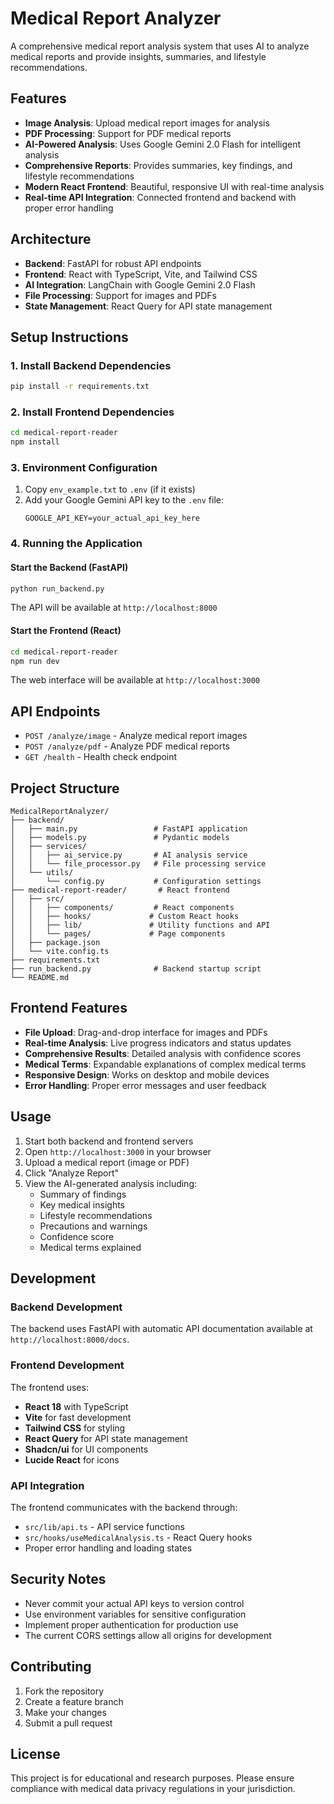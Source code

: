 # Medical Report Analyzer

A comprehensive medical report analysis system that uses AI to analyze medical reports and provide insights, summaries, and lifestyle recommendations.

## Features

- **Image Analysis**: Upload medical report images for analysis
- **PDF Processing**: Support for PDF medical reports
- **AI-Powered Analysis**: Uses Google Gemini 2.0 Flash for intelligent analysis
- **Comprehensive Reports**: Provides summaries, key findings, and lifestyle recommendations
- **Modern React Frontend**: Beautiful, responsive UI with real-time analysis
- **Real-time API Integration**: Connected frontend and backend with proper error handling

## Architecture

- **Backend**: FastAPI for robust API endpoints
- **Frontend**: React with TypeScript, Vite, and Tailwind CSS
- **AI Integration**: LangChain with Google Gemini 2.0 Flash
- **File Processing**: Support for images and PDFs
- **State Management**: React Query for API state management

## Setup Instructions

### 1. Install Backend Dependencies

```bash
pip install -r requirements.txt
```

### 2. Install Frontend Dependencies

```bash
cd medical-report-reader
npm install
```

### 3. Environment Configuration

1. Copy `env_example.txt` to `.env` (if it exists)
2. Add your Google Gemini API key to the `.env` file:
   ```
   GOOGLE_API_KEY=your_actual_api_key_here
   ```

### 4. Running the Application

#### Start the Backend (FastAPI)

```bash
python run_backend.py
```

The API will be available at `http://localhost:8000`

#### Start the Frontend (React)

```bash
cd medical-report-reader
npm run dev
```

The web interface will be available at `http://localhost:3000`

## API Endpoints

- `POST /analyze/image` - Analyze medical report images
- `POST /analyze/pdf` - Analyze PDF medical reports
- `GET /health` - Health check endpoint

## Project Structure

```
MedicalReportAnalyzer/
├── backend/
│   ├── main.py                 # FastAPI application
│   ├── models.py               # Pydantic models
│   ├── services/
│   │   ├── ai_service.py       # AI analysis service
│   │   └── file_processor.py   # File processing service
│   └── utils/
│       └── config.py           # Configuration settings
├── medical-report-reader/       # React frontend
│   ├── src/
│   │   ├── components/         # React components
│   │   ├── hooks/             # Custom React hooks
│   │   ├── lib/               # Utility functions and API
│   │   └── pages/             # Page components
│   ├── package.json
│   └── vite.config.ts
├── requirements.txt
├── run_backend.py              # Backend startup script
└── README.md
```

## Frontend Features

- **File Upload**: Drag-and-drop interface for images and PDFs
- **Real-time Analysis**: Live progress indicators and status updates
- **Comprehensive Results**: Detailed analysis with confidence scores
- **Medical Terms**: Expandable explanations of complex medical terms
- **Responsive Design**: Works on desktop and mobile devices
- **Error Handling**: Proper error messages and user feedback

## Usage

1. Start both backend and frontend servers
2. Open `http://localhost:3000` in your browser
3. Upload a medical report (image or PDF)
4. Click "Analyze Report"
5. View the AI-generated analysis including:
   - Summary of findings
   - Key medical insights
   - Lifestyle recommendations
   - Precautions and warnings
   - Confidence score
   - Medical terms explained

## Development

### Backend Development

The backend uses FastAPI with automatic API documentation available at `http://localhost:8000/docs`.

### Frontend Development

The frontend uses:

- **React 18** with TypeScript
- **Vite** for fast development
- **Tailwind CSS** for styling
- **React Query** for API state management
- **Shadcn/ui** for UI components
- **Lucide React** for icons

### API Integration

The frontend communicates with the backend through:

- `src/lib/api.ts` - API service functions
- `src/hooks/useMedicalAnalysis.ts` - React Query hooks
- Proper error handling and loading states

## Security Notes

- Never commit your actual API keys to version control
- Use environment variables for sensitive configuration
- Implement proper authentication for production use
- The current CORS settings allow all origins for development

## Contributing

1. Fork the repository
2. Create a feature branch
3. Make your changes
4. Submit a pull request

## License

This project is for educational and research purposes. Please ensure compliance with medical data privacy regulations in your jurisdiction.
